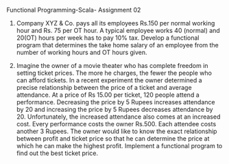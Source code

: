 Functional Programming-Scala- Assignment 02


1. Company XYZ & Co. pays all its employees Rs.150 per normal working hour and Rs. 75 per OT hour. 
A typical employee works 40 (normal) and 20(OT) hours per week has to pay 10% tax. 
Develop a functional program that determines the take home salary of an employee from the number of working hours and OT hours given.


2.  Imagine the owner of a movie theater who has complete freedom in setting ticket prices. The more he charges, the fewer the people who can afford tickets. In a recent experiment the owner determined a precise relationship between the price of a ticket and average attendance.  At a price of Rs 15.00 per ticket, 120 people attend a performance. Decreasing the price by  5 Rupees increases attendance by 20 and increasing the price by  5 Rupees decreases attendance by 20. Unfortunately, the increased attendance also comes at an increased cost. Every performance costs the owner Rs.500. Each attendee costs another 3 Rupees. The owner would like to know the exact relationship between profit and ticket price so that he can determine the price at which he can make the highest profit. Implement a functional program to find out the best ticket price.
